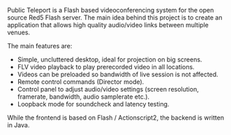 Public Teleport is a Flash based videoconferencing system for the open source Red5 Flash server. The main idea behind this project is to create an application that allows high quality audio/video links between multiple venues.

The main features are:
- Simple, uncluttered desktop, ideal for projection on big screens.
- FLV video playback to play prerecorded video in all locations.
- Videos can be preloaded so bandwidth of live session is not affected.
- Remote control commands (Director mode).
- Control panel to adjust audio/video settings (screen resolution, framerate, bandwidth, audio  samplerate etc.).
- Loopback mode for soundcheck and latency testing.

While the frontend is based on Flash / Actionscript2, the backend is written in Java.
